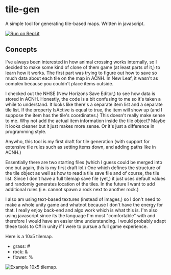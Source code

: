 # tile-gen
A simple tool for generating tile-based maps. Written in javascript.

[![Run on Repl.it](https://repl.it/badge/github/padlocks/tile-gen)](https://repl.it/github/padlocks/tile-gen)
## Concepts
I've always been interested in how animal crossing works internally, so I decided to make some kind of clone of them game (at least parts of it,) to learn how it works. The first part was trying to figure out how to save so much data about each tile on the map in ACNH. In New Leaf, it wasn't as complex because you couldn't place items outside.

I checked out the NHSE (New Horizons Save Editor,) to see how data is stored in ACNH. Honestly, the code is a bit confusing to me so it's taken a while to understand. It looks like there's a separate item list and a separate tile list. If the property IsActive is equal to true, the item will show up (and I suppose the item has the tile's coordinates.) This doesn't really make sense to me. Why not add the actual item information inside the tile object? Maybe it looks cleaner but it just makes more sense. Or it's just a difference in programming style.

Anywho, this tool is my first draft for tile generation (with support for extensive tile rules such as setting items down, and adding paths like in ACNH.)

Essentially there are two starting files (which I guess could be merged into one but again, this is my first draft lol.) One which defines the structure of the tile object as well as how to read a tile save file and of course, the tile list. Since I don't have a full tilemap save file (yet,) it just uses default values and randomly generates location of the tiles. In the future I want to add additional rules (i.e. cannot spawn a rock next to another rock.)

I also am using text-based textures (instead of images,) so I don't need to make a whole unity game and whatnot because I don't have the energy for that. I really enjoy back-end and algo work which is what this is. I'm also using javascript since its the language I'm most "comfortable" with and therefore I would have an easier time understanding. I would probably adapt these tools to C# in unity if I were to pursue a full game experience.

Here is a 10x5 tilemap.
- grass: #
- rock: &
- flower: %

![Example 10x5 tilemap.](https://cdn.discordapp.com/attachments/756511199927074816/756515500875579402/unknown.png)
